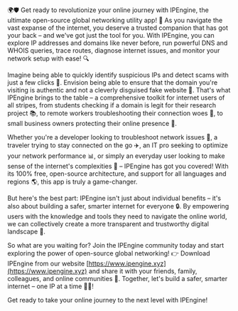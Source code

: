 🌍🛡️ Get ready to revolutionize your online journey with IPEngine, the ultimate open-source global networking utility app! 🚀 As you navigate the vast expanse of the internet, you deserve a trusted companion that has got your back – and we've got just the tool for you. With IPEngine, you can explore IP addresses and domains like never before, run powerful DNS and WHOIS queries, trace routes, diagnose internet issues, and monitor your network setup with ease! 🔍

Imagine being able to quickly identify suspicious IPs and detect scams with just a few clicks 🚨. Envision being able to ensure that the domain you're visiting is authentic and not a cleverly disguised fake website 👀. That's what IPEngine brings to the table – a comprehensive toolkit for internet users of all stripes, from students checking if a domain is legit for their research project 📚, to remote workers troubleshooting their connection woes 🏢, to small business owners protecting their online presence 💼.

Whether you're a developer looking to troubleshoot network issues 🔧, a traveler trying to stay connected on the go ✈️, an IT pro seeking to optimize your network performance 📊, or simply an everyday user looking to make sense of the internet's complexities 👀 – IPEngine has got you covered! With its 100% free, open-source architecture, and support for all languages and regions 🌎, this app is truly a game-changer.

But here's the best part: IPEngine isn't just about individual benefits – it's also about building a safer, smarter internet for everyone 🔒. By empowering users with the knowledge and tools they need to navigate the online world, we can collectively create a more transparent and trustworthy digital landscape 🌈.

So what are you waiting for? Join the IPEngine community today and start exploring the power of open-source global networking! 👉 Download IPEngine from our website [https://www.ipengine.xyz](https://www.ipengine.xyz) and share it with your friends, family, colleagues, and online communities 🤩. Together, let's build a safer, smarter internet – one IP at a time 🔧💥!

Get ready to take your online journey to the next level with IPEngine!